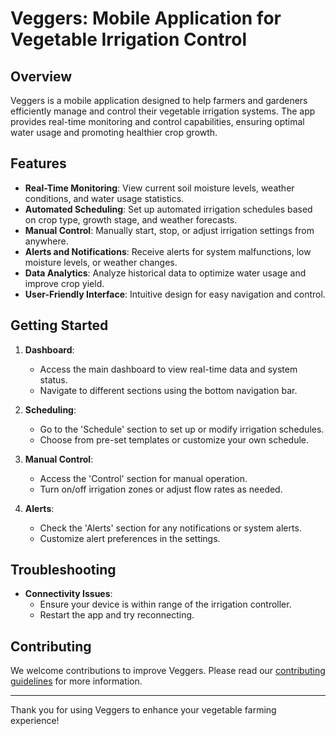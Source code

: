 # Veggers: Mobile Application for Vegetable Irrigation Control

## Overview

Veggers is a mobile application designed to help farmers and gardeners efficiently manage and control their vegetable irrigation systems. The app provides real-time monitoring and control capabilities, ensuring optimal water usage and promoting healthier crop growth.

## Features

- **Real-Time Monitoring**: View current soil moisture levels, weather conditions, and water usage statistics.
- **Automated Scheduling**: Set up automated irrigation schedules based on crop type, growth stage, and weather forecasts.
- **Manual Control**: Manually start, stop, or adjust irrigation settings from anywhere.
- **Alerts and Notifications**: Receive alerts for system malfunctions, low moisture levels, or weather changes.
- **Data Analytics**: Analyze historical data to optimize water usage and improve crop yield.
- **User-Friendly Interface**: Intuitive design for easy navigation and control.

## Getting Started

1. **Dashboard**:
   - Access the main dashboard to view real-time data and system status.
   - Navigate to different sections using the bottom navigation bar.

2. **Scheduling**:
   - Go to the 'Schedule' section to set up or modify irrigation schedules.
   - Choose from pre-set templates or customize your own schedule.

3. **Manual Control**:
   - Access the 'Control' section for manual operation.
   - Turn on/off irrigation zones or adjust flow rates as needed.

4. **Alerts**:
   - Check the 'Alerts' section for any notifications or system alerts.
   - Customize alert preferences in the settings.

## Troubleshooting

- **Connectivity Issues**:
  - Ensure your device is within range of the irrigation controller.
  - Restart the app and try reconnecting.

## Contributing

We welcome contributions to improve Veggers. Please read our [contributing guidelines](CONTRIBUTING.md) for more information.

---

Thank you for using Veggers to enhance your vegetable farming experience!